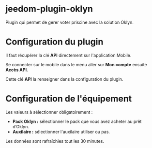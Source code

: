 # jeedom-plugin-oklyn

Plugin qui permet de gerer voter priscine avec la solution Oklyn.

# Configuration du plugin

Il faut récupérer la clé **API** directement sur l'application Mobile.

Se connecter sur le mobile dans le menu aller sur **Mon compte** ensuite **Accès API**.

Cette clé **API** la renseigner dans la configuration du plugin.

# Configuration de l'équipement

Les valeurs à sélectionner obligatoirement :

- **Pack Oklyn :** sélectionner le pack que vous avez acheter au prêt d’Oklyn.
- **Auxilaire :** sélectionner l'auxilaire utiliser ou pas.

Les données sont rafraîchies tout les 30 minutes.
    


